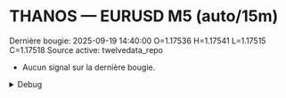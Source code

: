 # THANOS — EURUSD M5 (auto/15m)
Dernière bougie: 2025-09-19 14:40:00  O=1.17536  H=1.17541  L=1.17515  C=1.17518
Source active: twelvedata_repo

- Aucun signal sur la dernière bougie.

<details><summary>Debug</summary>

- TD_API_KEY manquant.

</details>